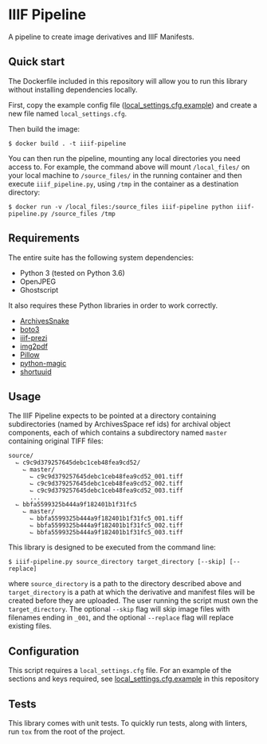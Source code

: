 # IIIF Pipeline
A pipeline to create image derivatives and IIIF Manifests.

## Quick start

The Dockerfile included in this repository will allow you to run this library
without installing dependencies locally.

First, copy the example config file ([local_settings.cfg.example](local_settings.cfg.example))
and create a new file named `local_settings.cfg`.

Then build the image:

    $ docker build . -t iiif-pipeline

You can then run the pipeline, mounting any local directories you need access to.
For example, the command above will mount `/local_files/` on your local machine
to `/source_files/` in the running container and then execute `iiif_pipeline.py`,
using `/tmp` in the container as a destination directory:

    $ docker run -v /local_files:/source_files iiif-pipeline python iiif-pipeline.py /source_files /tmp


## Requirements

The entire suite has the following system dependencies:
- Python 3 (tested on Python 3.6)
- OpenJPEG
- Ghostscript

It also requires these Python libraries in order to work correctly.
- [ArchivesSnake](https://pypi.org/project/ArchivesSnake/)
- [boto3](https://pypi.org/project/boto3/)
- [iiif-prezi](https://pypi.org/project/iiif-prezi/)
- [img2pdf](https://pypi.org/project/img2pdf/)
- [Pillow](https://pypi.org/project/Pillow/)
- [python-magic](https://pypi.org/project/python-magic/)
- [shortuuid](https://pypi.org/project/shortuuid/)


## Usage

The IIIF Pipeline expects to be pointed at a directory containing subdirectories
(named by ArchivesSpace ref ids) for archival object components, each of which
contains a subdirectory named `master` containing original TIFF files:

    source/
      ⌙ c9c9d379257645debc1ceb48fea9cd52/
        ⌙ master/
          ⌙ c9c9d379257645debc1ceb48fea9cd52_001.tiff
          ⌙ c9c9d379257645debc1ceb48fea9cd52_002.tiff
          ⌙ c9c9d379257645debc1ceb48fea9cd52_003.tiff
          ...
      ⌙ bbfa5599325b444a9f182401b1f31fc5
        ⌙ master/
          ⌙ bbfa5599325b444a9f182401b1f31fc5_001.tiff
          ⌙ bbfa5599325b444a9f182401b1f31fc5_002.tiff
          ⌙ bbfa5599325b444a9f182401b1f31fc5_003.tiff


This library is designed to be executed from the command line:

    $ iiif-pipeline.py source_directory target_directory [--skip] [--replace]

where `source_directory` is a path to the directory described above and
`target_directory` is a path at which the derivative and manifest files will be
created before they are uploaded. The user running the script must own the
`target_directory`. The optional `--skip` flag will skip image files with
filenames ending in `_001`, and the optional `--replace` flag will replace
existing files.


## Configuration

This script requires a `local_settings.cfg` file. For an example of the sections
and keys required, see [local_settings.cfg.example](local_settings.cfg.example)
in this repository


## Tests

This library comes with unit tests. To quickly run tests, along with linters,
run `tox` from the root of the project.
